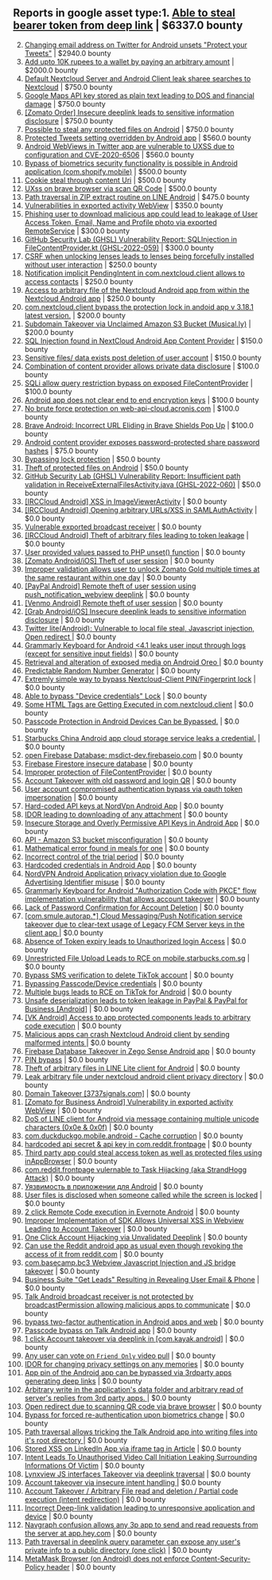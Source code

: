 
## Reports in google asset type:1. [Able to steal bearer token from deep link](https://hackerone.com/reports/1372667) | $6337.0 bounty
2. [Changing email address on Twitter for Android unsets "Protect your Tweets"](https://hackerone.com/reports/472013) | $2940.0 bounty
3. [Add upto 10K rupees to a wallet by paying an arbitrary amount](https://hackerone.com/reports/1408782) | $2000.0 bounty
4. [Default Nextcloud Server and Android Client leak sharee searches to Nextcloud](https://hackerone.com/reports/1167916) | $750.0 bounty
5. [Google  Maps API key stored as plain text leading to DOS and financial damage](https://hackerone.com/reports/1093667) | $750.0 bounty
6. [[Zomato Order] Insecure deeplink leads to sensitive information disclosure](https://hackerone.com/reports/532225) | $750.0 bounty
7. [Possible to steal any protected files on Android](https://hackerone.com/reports/377107) | $750.0 bounty
8. [Protected Tweets setting overridden by Android app](https://hackerone.com/reports/519059) | $560.0 bounty
9. [Android WebViews in Twitter app are vulnerable to UXSS due to configuration and CVE-2020-6506](https://hackerone.com/reports/906433) | $560.0 bounty
10. [Bypass of biometrics security functionality is possible in Android application (com.shopify.mobile)](https://hackerone.com/reports/637194) | $500.0 bounty
11. [Cookie steal through content Uri](https://hackerone.com/reports/876192) | $500.0 bounty
12. [UXss on brave browser via scan QR Code](https://hackerone.com/reports/1884042) | $500.0 bounty
13. [Path traversal in ZIP extract routine on LINE Android](https://hackerone.com/reports/859469) | $475.0 bounty
14. [Vulnerabilities in exported activity WebView](https://hackerone.com/reports/414101) | $350.0 bounty
15. [Phishing user to download malicious app could lead to leakage of User Access Token, Email, Name and Profile photo via exported RemoteService](https://hackerone.com/reports/384257) | $300.0 bounty
16. [GitHub Security Lab (GHSL) Vulnerability Report: SQLInjection in FileContentProvider.kt (GHSL-2022-059)](https://hackerone.com/reports/1650264) | $300.0 bounty
17. [CSRF when unlocking lenses leads to lenses being forcefully installed without user interaction](https://hackerone.com/reports/1085336) | $250.0 bounty
18. [Notification implicit PendingIntent in com.nextcloud.client allows to access contacts](https://hackerone.com/reports/1161401) | $250.0 bounty
19. [Access to arbitrary file of the Nextcloud Android app from within the Nextcloud Android app](https://hackerone.com/reports/1408692) | $250.0 bounty
20. [com.nextcloud.client bypass the protection lock in andoid app v 3.18.1 latest version.](https://hackerone.com/reports/1450368) | $200.0 bounty
21. [Subdomain Takeover via Unclaimed Amazon S3 Bucket (Musical.ly)](https://hackerone.com/reports/1102537) | $200.0 bounty
22. [SQL Injection found in NextCloud Android App Content Provider](https://hackerone.com/reports/291764) | $150.0 bounty
23. [Sensitive files/ data exists  post deletion of user account](https://hackerone.com/reports/1222873) | $150.0 bounty
24. [Combination of content provider allows private data disclosure](https://hackerone.com/reports/534541) | $100.0 bounty
25. [SQLi allow query restriction bypass on exposed FileContentProvider](https://hackerone.com/reports/518669) | $100.0 bounty
26. [Android app does not clear end to end encryption keys](https://hackerone.com/reports/1189168) | $100.0 bounty
27. [No brute force protection on web-api-cloud.acronis.com](https://hackerone.com/reports/972045) | $100.0 bounty
28. [Brave Android: Incorrect URL Eliding in Brave Shields Pop Up](https://hackerone.com/reports/2501378) | $100.0 bounty
29. [Android content provider exposes password-protected share password hashes](https://hackerone.com/reports/242727) | $75.0 bounty
30. [Bypassing lock protection](https://hackerone.com/reports/490946) | $50.0 bounty
31. [Theft of protected files on Android](https://hackerone.com/reports/1454002) | $50.0 bounty
32. [GitHub Security Lab (GHSL) Vulnerability Report: Insufficient path validation in ReceiveExternalFilesActivity.java (GHSL-2022-060)](https://hackerone.com/reports/1650270) | $50.0 bounty
33. [[IRCCloud Android] XSS in ImageViewerActivity](https://hackerone.com/reports/283063) | $0.0 bounty
34. [[IRCCloud Android] Opening arbitrary URLs/XSS in SAMLAuthActivity](https://hackerone.com/reports/283058) | $0.0 bounty
35. [Vulnerable exported broadcast receiver](https://hackerone.com/reports/289000) | $0.0 bounty
36. [[IRCCloud Android] Theft of arbitrary files leading to token leakage](https://hackerone.com/reports/288955) | $0.0 bounty
37. [User provided values passed to PHP unset() function](https://hackerone.com/reports/292500) | $0.0 bounty
38. [[Zomato Android/iOS] Theft of user session](https://hackerone.com/reports/328486) | $0.0 bounty
39. [Improper validation allows user to unlock Zomato Gold multiple times at the same restaurant within one day](https://hackerone.com/reports/486629) | $0.0 bounty
40. [[PayPal Android] Remote theft of user session using push_notification_webview deeplink](https://hackerone.com/reports/424443) | $0.0 bounty
41. [[Venmo Android] Remote theft of user session](https://hackerone.com/reports/401940) | $0.0 bounty
42. [[Grab Android/iOS] Insecure deeplink leads to sensitive information disclosure](https://hackerone.com/reports/401793) | $0.0 bounty
43. [Twitter lite(Android): Vulnerable to local file steal, Javascript injection, Open redirect ](https://hackerone.com/reports/499348) | $0.0 bounty
44. [Grammarly Keyboard for Android <4.1  leaks user input through logs (except for sensitive input fields)](https://hackerone.com/reports/462416) | $0.0 bounty
45. [Retrieval and alteration of exposed media on Android Oreo ](https://hackerone.com/reports/462441) | $0.0 bounty
46. [ Predictable Random Number Generator](https://hackerone.com/reports/504731) | $0.0 bounty
47. [Extremly simple way to bypass Nextcloud-Client PIN/Fingerprint lock](https://hackerone.com/reports/331489) | $0.0 bounty
48. [Able to bypass "Device credentials" Lock](https://hackerone.com/reports/507172) | $0.0 bounty
49. [Some HTML Tags are Getting Executed in com.nextcloud.client](https://hackerone.com/reports/631227) | $0.0 bounty
50. [Passcode Protection in Android Devices Can be Bypassed.](https://hackerone.com/reports/631206) | $0.0 bounty
51. [Starbucks China Android app cloud storage service leaks a credential.](https://hackerone.com/reports/440629) | $0.0 bounty
52. [open Firebase Database: msdict-dev.firebaseio.com](https://hackerone.com/reports/736283) | $0.0 bounty
53. [Firebase Firestore insecure database](https://hackerone.com/reports/731724) | $0.0 bounty
54. [Improper protection of FileContentProvider](https://hackerone.com/reports/331302) | $0.0 bounty
55. [Account Takeover with old password and login QR](https://hackerone.com/reports/764558) | $0.0 bounty
56. [User account compromised authentication bypass via oauth token impersonation](https://hackerone.com/reports/739321) | $0.0 bounty
57. [Hard-coded API keys at NordVpn Android App](https://hackerone.com/reports/792850) | $0.0 bounty
58. [IDOR leading to downloading of any attachment](https://hackerone.com/reports/668439) | $0.0 bounty
59. [Insecure Storage and Overly Permissive  API Keys in Android App](https://hackerone.com/reports/753868) | $0.0 bounty
60. [API - Amazon S3 bucket misconfiguration](https://hackerone.com/reports/764243) | $0.0 bounty
61. [Mathematical error  found in meals for one](https://hackerone.com/reports/819333) | $0.0 bounty
62. [Incorrect control of the trial period](https://hackerone.com/reports/865828) | $0.0 bounty
63. [Hardcoded credentials in Android App](https://hackerone.com/reports/412772) | $0.0 bounty
64. [NordVPN Android Application privacy violation due to Google Advertising Identifier misuse](https://hackerone.com/reports/803941) | $0.0 bounty
65. [Grammarly Keyboard for Android "Authorization Code with PKCE" flow implementation vulnerability that allows account takeover](https://hackerone.com/reports/824931) | $0.0 bounty
66. [Lack of Password Confirmation  for Account Deletion](https://hackerone.com/reports/950471) | $0.0 bounty
67. [[com.smule.autorap.*] Cloud Messaging/Push Notification service takeover due to clear-text usage of Legacy FCM Server keys in the client app ](https://hackerone.com/reports/789370) | $0.0 bounty
68. [Absence of Token expiry leads to Unauthorized login Access](https://hackerone.com/reports/766578) | $0.0 bounty
69. [Unrestricted File Upload Leads to RCE on mobile.starbucks.com.sg](https://hackerone.com/reports/1027822) | $0.0 bounty
70. [Bypass SMS verification to delete TikTok account](https://hackerone.com/reports/964467) | $0.0 bounty
71. [Bypassing Passcode/Device credentials](https://hackerone.com/reports/747726) | $0.0 bounty
72. [Multiple bugs leads to RCE on TikTok for Android](https://hackerone.com/reports/1065500) | $0.0 bounty
73. [Unsafe deserialization leads to token leakage in PayPal & PayPal for Business [Android]](https://hackerone.com/reports/453791) | $0.0 bounty
74. [[VK Android] Access to app protected components leads to arbitrary code execution](https://hackerone.com/reports/1095633) | $0.0 bounty
75. [Malicious apps can crash Nextcloud Android client by sending malformed intents ](https://hackerone.com/reports/859136) | $0.0 bounty
76. [Firebase Database Takeover in Zego Sense Android app](https://hackerone.com/reports/1065134) | $0.0 bounty
77. [PIN bypass](https://hackerone.com/reports/1242212) | $0.0 bounty
78. [Theft of arbitrary files in LINE Lite client for Android](https://hackerone.com/reports/1094702) | $0.0 bounty
79. [Leak arbitrary file under nextcloud android client privacy directory](https://hackerone.com/reports/1142918) | $0.0 bounty
80. [Domain Takeover [3737signals.com]](https://hackerone.com/reports/1253926) | $0.0 bounty
81. [[Zomato for Business Android] Vulnerability in exported activity WebView](https://hackerone.com/reports/537670) | $0.0 bounty
82. [DoS of LINE client for Android via message containing multiple unicode characters (0x0e & 0x0f)](https://hackerone.com/reports/1058383) | $0.0 bounty
83. [com.duckduckgo.mobile.android - Cache corruption](https://hackerone.com/reports/1074613) | $0.0 bounty
84. [hardcoded api secret & api key in com.reddit.frontpage](https://hackerone.com/reports/1241116) | $0.0 bounty
85. [Third party app could steal access token as well as protected files using inAppBrowser](https://hackerone.com/reports/1122177) | $0.0 bounty
86. [com.reddit.frontpage vulernable to Task Hijacking (aka StrandHogg Attack)](https://hackerone.com/reports/1325649) | $0.0 bounty
87. [Уязвимость в приложении для Android](https://hackerone.com/reports/1343528) | $0.0 bounty
88. [User files is disclosed when someone called while the screen is locked](https://hackerone.com/reports/1338781) | $0.0 bounty
89. [2 click Remote Code execution in Evernote Android](https://hackerone.com/reports/1377748) | $0.0 bounty
90. [Improper Implementation of SDK Allows Universal XSS in Webview Leading to Account Takeover](https://hackerone.com/reports/1455987) | $0.0 bounty
91. [One Click Account Hijacking via Unvalidated Deeplink](https://hackerone.com/reports/1500614) | $0.0 bounty
92. [Can use the Reddit android app as usual even though revoking the access of it from reddit.com](https://hackerone.com/reports/1632186) | $0.0 bounty
93. [com.basecamp.bc3 Webview Javascript Injection and JS bridge takeover](https://hackerone.com/reports/1343300) | $0.0 bounty
94. [Business Suite "Get Leads" Resulting in Revealing User Email & Phone](https://hackerone.com/reports/1744194) | $0.0 bounty
95. [Talk Android broadcast receiver is not protected by broadcastPermission allowing malicious apps to communicate](https://hackerone.com/reports/1596459) | $0.0 bounty
96. [bypass two-factor authentication in Android apps and web](https://hackerone.com/reports/1747978) | $0.0 bounty
97. [Passcode bypass on Talk Android app](https://hackerone.com/reports/1784645) | $0.0 bounty
98. [1 click Account takeover via deeplink in [com.kayak.android]](https://hackerone.com/reports/1667998) | $0.0 bounty
99. [Any user can vote on `Friend Only` video pull](https://hackerone.com/reports/1793940) | $0.0 bounty
100. [IDOR for changing privacy settings on any memories](https://hackerone.com/reports/1733627) | $0.0 bounty
101. [App pin of the Android app can be bypassed via 3rdparty apps generating deep links](https://hackerone.com/reports/1825679) | $0.0 bounty
102. [Arbitrary write in the application's data folder and arbitrary read of server's replies from 3rd party apps. ](https://hackerone.com/reports/1710541) | $0.0 bounty
103. [Open redirect due to scanning QR code via brave browser](https://hackerone.com/reports/1946534) | $0.0 bounty
104. [Bypass for forced re-authentication upon biometrics change](https://hackerone.com/reports/1929915) | $0.0 bounty
105. [Path traversal allows tricking the Talk Android app into writing files into it's root directory ](https://hackerone.com/reports/1997029) | $0.0 bounty
106. [Stored XSS on LinkedIn App via iframe tag in Article](https://hackerone.com/reports/2212950) | $0.0 bounty
107. [Intent Leads To Unauthorised Video Call Initiation Leaking Surrounding Informations Of Victim](https://hackerone.com/reports/2139260) | $0.0 bounty
108. [Lynxview JS interfaces Takeover via deeplink traversal](https://hackerone.com/reports/2417516) | $0.0 bounty
109. [Account takeover via insecure intent handling  ](https://hackerone.com/reports/2516732) | $0.0 bounty
110. [Account Takeover / Arbitrary File read and deletion / Partial code execution (intent redirection)](https://hackerone.com/reports/2289836) | $0.0 bounty
111. [Incorrect Deep-link validation leading to unresponsive application and device](https://hackerone.com/reports/1157795) | $0.0 bounty
112. [Navgraph confusion allows any 3p app to send and read requests from the server at app.hey.com](https://hackerone.com/reports/2552879) | $0.0 bounty
113. [Path traversal in deeplink query parameter can expose any user's private info to a public directory (one click)](https://hackerone.com/reports/2553411) | $0.0 bounty
114. [MetaMask Browser (on Android) does not enforce Content-Security-Policy header](https://hackerone.com/reports/1941767) | $0.0 bounty